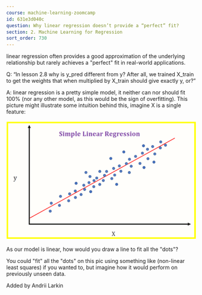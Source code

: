 ```yaml
---
course: machine-learning-zoomcamp
id: 631e3d040c
question: Why linear regression doesn’t provide a “perfect” fit?
section: 2. Machine Learning for Regression
sort_order: 730
---
```


linear regression often provides a good approximation of the underlying relationship but rarely achieves a "perfect" fit in real-world applications.

Q: “In lesson 2.8 why is y_pred different from y? After all, we trained X_train to get the weights that when multiplied by X_train should give exactly y, or?”

A: linear regression is a pretty simple model, it neither can nor should fit 100% (nor any other model, as this would be the sign of overfitting). This picture might illustrate some intuition behind this, imagine X is a single feature:

![Image](images/machine-learning-zoomcamp/image_008f5d2a.png)

As our model is linear, how would you draw a line to fit all the "dots"?

You could "fit" all the "dots" on this pic using something like  (non-linear least squares) if you wanted to, but imagine how it would perform on previously unseen data.

Added by Andrii Larkin

